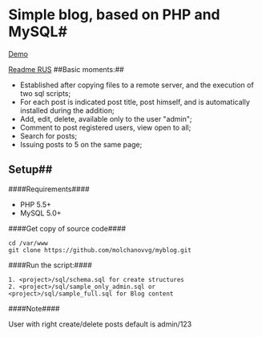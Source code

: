 # Simple blog, based on PHP and MySQL#
[Demo](http://myblog.molchanov.site)

[Readme RUS](https://github.com/molchanovvg/myblog/blob/master/readme.md)
##Basic moments:##
- Established after copying files to a remote server, and the execution of two sql scripts;
- For each post is indicated post title, post himself, and is automatically installed during the addition;
- Add, edit, delete, available only to the user "admin";
- Comment to post registered users, view open to all;
- Search for posts;
- Issuing posts to 5 on the same page;

## Setup##

####Requirements####
- PHP 5.5+
- MySQL 5.0+

####Get copy of source code####
```
cd /var/www
git clone https://github.com/molchanovvg/myblog.git
```
####Run the script:####
```
1. <project>/sql/schema.sql for create structures
2. <project>/sql/sample_only_admin.sql or <project>/sql/sample_full.sql for Blog content
```
####Note####

User with right create/delete posts default is admin/123
